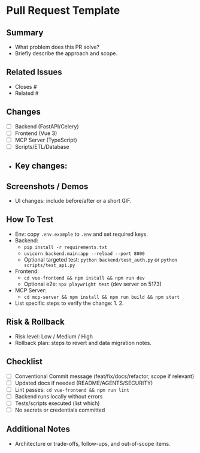 # Pull Request Template

## Summary
- What problem does this PR solve?
- Briefly describe the approach and scope.

## Related Issues
- Closes #
- Related #

## Changes
- [ ] Backend (FastAPI/Celery)
- [ ] Frontend (Vue 3)
- [ ] MCP Server (TypeScript)
- [ ] Scripts/ETL/Database
- Key changes:
  - 

## Screenshots / Demos
- UI changes: include before/after or a short GIF.

## How To Test
- Env: copy `.env.example` to `.env` and set required keys.
- Backend:
  - `pip install -r requirements.txt`
  - `uvicorn backend.main:app --reload --port 8000`
  - Optional targeted test: `python backend/test_auth.py` or `python scripts/test_api.py`
- Frontend:
  - `cd vue-frontend && npm install && npm run dev`
  - Optional e2e: `npx playwright test` (dev server on 5173)
- MCP Server:
  - `cd mcp-server && npm install && npm run build && npm start`
- List specific steps to verify the change:
  1. 
  2. 

## Risk & Rollback
- Risk level: Low / Medium / High
- Rollback plan: steps to revert and data migration notes.

## Checklist
- [ ] Conventional Commit message (feat/fix/docs/refactor, scope if relevant)
- [ ] Updated docs if needed (README/AGENTS/SECURITY)
- [ ] Lint passes: `cd vue-frontend && npm run lint`
- [ ] Backend runs locally without errors
- [ ] Tests/scripts executed (list which)
- [ ] No secrets or credentials committed

## Additional Notes
- Architecture or trade-offs, follow-ups, and out-of-scope items.

